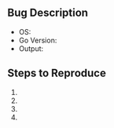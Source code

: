 <!--- Provide a general summary of the issue in the Title above -->

## Bug Description
<!--- Tell us what happened, your system conf and include the error output  -->
* OS: 
* Go Version:
* Output:

## Steps to Reproduce
<!--- Provide a link to a live example, or an unambiguous set of steps to -->
<!--- reproduce this bug. Include code to reproduce, if relevant -->
1.
2.
3.
4.
